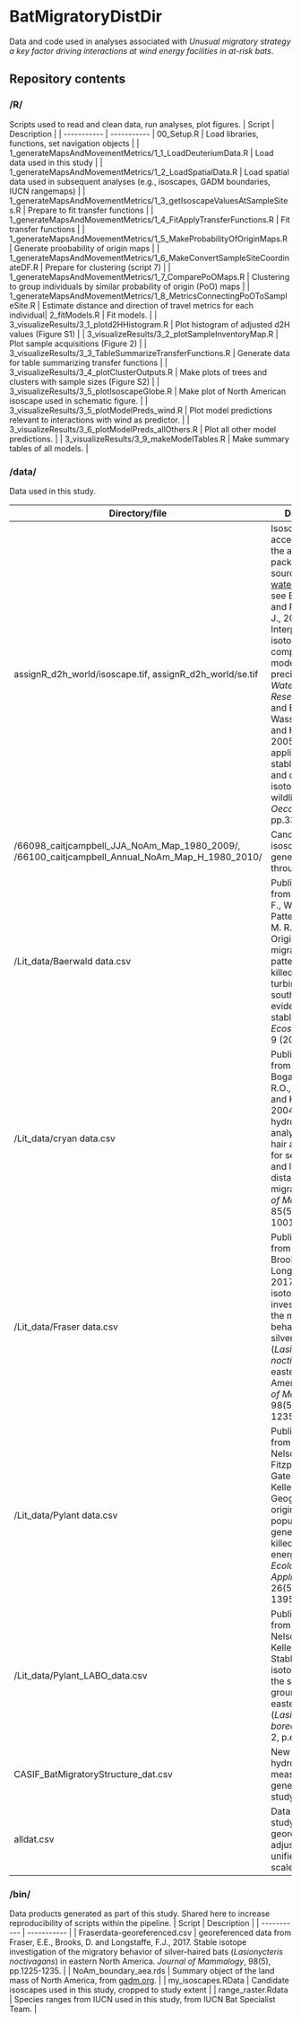 # BatMigratoryDistDir

Data and code used in analyses associated with _Unusual migratory strategy a key factor driving interactions at wind energy facilities in at-risk bats_.

## Repository contents
### /R/
Scripts used to read and clean data, run analyses, plot figures.
| Script                                                                    | Description |
| -----------                                                               | ----------- |
00_Setup.R                                                                  | Load libraries, functions, set navigation objects |
| 1_generateMapsAndMovementMetrics/1_1_LoadDeuteriumData.R                  | Load data used in this study |
| 1_generateMapsAndMovementMetrics/1_2_LoadSpatialData.R                    | Load spatial data used in subsequent analyses (e.g., isoscapes, GADM boundaries, IUCN rangemaps) |
| 1_generateMapsAndMovementMetrics/1_3_getIsoscapeValuesAtSampleSites.R     | Prepare to fit transfer functions |
| 1_generateMapsAndMovementMetrics/1_4_FitApplyTransferFunctions.R          | Fit transfer functions |
| 1_generateMapsAndMovementMetrics/1_5_MakeProbabilityOfOriginMaps.R        | Generate proobability of origin maps |
| 1_generateMapsAndMovementMetrics/1_6_MakeConvertSampleSiteCoordinateDF.R  | Prepare for clustering (script 7) |
| 1_generateMapsAndMovementMetrics/1_7_ComparePoOMaps.R                     | Clustering to group individuals by similar probability of origin (PoO) maps |
| 1_generateMapsAndMovementMetrics/1_8_MetricsConnectingPoOToSampleSite.R   | Estimate distance and direction of travel metrics for each individual|
2_fitModels.R                                                               | Fit models. |
| 3_visualizeResults/3_1_plotd2HHistogram.R                                 | Plot histogram of adjusted d2H values (Figure S1) |
| 3_visualizeResults/3_2_plotSampleInventoryMap.R                           | Plot sample acquisitions (Figure 2) | 
| 3_visualizeResults/3_3_TableSummarizeTransferFunctions.R                  | Generate data for table summarizing transfer functions |
| 3_visualizeResults/3_4_plotClusterOutputs.R                               | Make plots of trees and clusters with sample sizes (Figure S2) |
| 3_visualizeResults/3_5_plotIsoscapeGlobe.R                                | Make plot of North American isoscape used in schematic figure. |
| 3_visualizeResults/3_5_plotModelPreds_wind.R                              | Plot model predictions relevant to interactions with wind as predictor. |
| 3_visualizeResults/3_6_plotModelPreds_allOthers.R                         | Plot all other model predictions. |
| 3_visualizeResults/3_9_makeModelTables.R                                  | Make summary tables of all models. |


### /data/
Data used in this study.

| Directory/file                          | Description |
| -----------                             | ----------- |
| assignR_d2h_world/isoscape.tif, assignR_d2h_world/se.tif | Isoscape accessed through the assignR R package; original source detailed at [wateriso.utah.edu](https://wateriso.utah.edu/waterisotopes/pages/data_access/ArcGrids.html); see Bowen, G.J. and Revenaugh, J., 2003. Interpolating the isotopic composition of modern meteoric precipitation. _Water Resources Research_, 39(10) and Bowen, G.J., Wassenaar, L.I. and Hobson, K.A., 2005. Global application of stable hydrogen and oxygen isotopes to wildlife forensics. _Oecologia_, 143, pp.337-348.|
| /66098_caitjcampbell_JJA_NoAm_Map_1980_2009/, /66100_caitjcampbell_Annual_NoAm_Map_H_1980_2010/ | Candidate isoscapes generated through [IsoMAP](https://isomap.rcac.purdue.edu/) |
| /Lit_data/Baerwald data.csv             | Published data from Baerwald, E. F., W. P. Patterson, and R. M. R. Barclay. Origins and migratory patterns of bats killed by wind turbines in southern Alberta: evidence from stable isotopes. _Ecosphere_ 5, no. 9 (2014): 1-17. |
| /Lit_data/cryan data.csv             | Published data from Cryan, P.M., Bogan, M.A., Rye, R.O., Landis, G.P. and Kester, C.L., 2004. Stable hydrogen isotope analysis of bat hair as evidence for seasonal molt and long-distance migration. _Journal of Mammalogy_, 85(5), pp.995-1001. |
| /Lit_data/Fraser data.csv            | Published data from Fraser, E.E., Brooks, D. and Longstaffe, F.J., 2017. Stable isotope investigation of the migratory behavior of silver-haired bats (_Lasionycteris noctivagans_) in eastern North America. _Journal of Mammalogy_, 98(5), pp.1225-1235. |
| /Lit_data/Pylant data.csv | Published data from Pylant, C.L., Nelson, D.M., Fitzpatrick, M.C., Gates, J.E. and Keller, S.R., 2016. Geographic origins and population genetics of bats killed at wind‐energy facilities. _Ecological Applications_, 26(5), pp.1381-1395. |
| /Lit_data/Pylant_LABO_data.csv | Published data from Pylant, C.L., Nelson, D.M. and Keller, S.R., 2014. Stable hydrogen isotopes record the summering grounds of eastern red bats (_Lasiurus borealis_). _PeerJ_, 2, p.e629.|
| CASIF_BatMigratoryStructure_dat.csv | New stable hydrogen isotope measurements generated for this study. |
| alldat.csv | Data used in this study after georeferencing, adjusting to unified reference scale |

### /bin/
Data products generated as part of this study. Shared here to increase reproducibility of scripts within the pipeline.
| Script                                  | Description |
| -----------                             | ----------- |
| Fraserdata-georeferenced.csv            | georeferenced data from Fraser, E.E., Brooks, D. and Longstaffe, F.J., 2017. Stable isotope investigation of the migratory behavior of silver-haired bats (_Lasionycteris noctivagans_) in eastern North America. _Journal of Mammalogy_, 98(5), pp.1225-1235. |
| NoAm_boundary_aea.rds | Summary object of the land mass of North America, from [gadm.org](https://gadm.org/data.html). |
| my_isoscapes.RData | Candidate isoscapes used in this study, cropped to study extent |
| range_raster.Rdata | Species ranges from IUCN used in this study, from IUCN Bat Specialist Team. |
